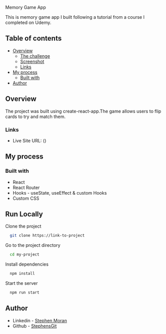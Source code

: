 Memory Game App
 
This is memory game app I built following a tutorial from a course I completed on Udemy. 
## Table of contents

- [Overview](#overview)
  - [The challenge](#the-challenge)
  - [Screenshot](#screenshot)
  - [Links](#links)
- [My process](#my-process)
  - [Built with](#built-with)
- [Author](#author)


## Overview
The project was built using create-react-app.The game allows users to flip cards to try and match them.

### Links

- Live Site URL: ()

## My process

### Built with

- React
- React Router
- Hooks - useState, useEffect & custom Hooks
- Custom CSS

## Run Locally

Clone the project

```bash
  git clone https://link-to-project
```

Go to the project directory

```bash
  cd my-project
```

Install dependencies

```bash
  npm install
```

Start the server

```bash
  npm run start
```

## Author

- Linkedin - [Stephen Moran](https://www.linkedin.com/in/stephen-moran-/)
- Github - [StephensGit](https://github.com/StephensGit)


